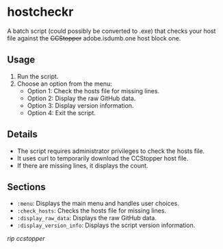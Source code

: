 # hostcheckr

A batch script (could possibly be converted to .exe) that checks your host file against the ~~CCStopper~~ adobe.isdumb.one host block one.

## Usage

1. Run the script.
2. Choose an option from the menu:
   - Option 1: Check the hosts file for missing lines.
   - Option 2: Display the raw GitHub data.
   - Option 3: Display version information.
   - Option 4: Exit the script.

## Details

- The script requires administrator privileges to check the hosts file.
- It uses curl to temporarily download the CCStopper host file.
- If there are missing lines, it displays the count.

## Sections

- `:menu`: Displays the main menu and handles user choices.
- `:check_hosts`: Checks the hosts file for missing lines.
- `:display_raw_data`: Displays the raw GitHub data.
- `:display_version_info`: Displays the script version information.


*rip ccstopper*
